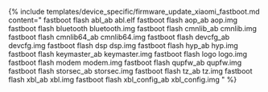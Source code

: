 {% include templates/device_specific/firmware_update_xiaomi_fastboot.md content="
fastboot flash abl_ab abl.elf
fastboot flash aop_ab aop.img
fastboot flash bluetooth bluetooth.img
fastboot flash cmnlib_ab cmnlib.img
fastboot flash cmnlib64_ab cmnlib64.img
fastboot flash devcfg_ab devcfg.img
fastboot flash dsp dsp.img
fastboot flash hyp_ab hyp.img
fastboot flash keymaster_ab keymaster.img
fastboot flash logo logo.img
fastboot flash modem modem.img
fastboot flash qupfw_ab qupfw.img
fastboot flash storsec_ab storsec.img
fastboot flash tz_ab tz.img
fastboot flash xbl_ab xbl.img
fastboot flash xbl_config_ab xbl_config.img
" %}
